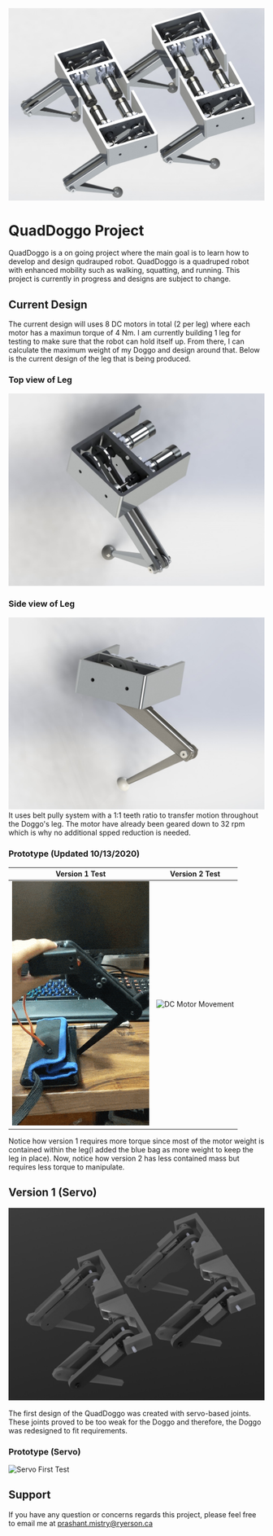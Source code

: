 ![Doggo](https://github.com/shant1235/QuadDoggo/blob/main/photos/version2.JPG)
# QuadDoggo Project
 
 QuadDoggo is a on going project where the main goal is to learn how to develop and design qudrauped robot. QuadDoggo is a quadruped robot with enhanced mobility such as walking,
 squatting, and running. This project is currently in progress and designs are subject to change.
 
## Current Design 

The current design will uses 8 DC motors in total (2 per leg) where each motor has a maximun torque of 4 Nm. I am currently building 1 leg for testing to make sure that the robot can hold itself up. From there, I can calculate the maximum weight of my Doggo and design around that. Below is the current design of the leg that is being produced. 

### Top view of Leg
![LegTop](https://github.com/shant1235/QuadDoggo/blob/main/photos/topViewLeg.JPG)

### Side view of Leg
![Leg](https://github.com/shant1235/QuadDoggo/blob/main/photos/sideViewLeg.JPG)
It uses belt pully system with a 1:1 teeth ratio to transfer motion throughout the Doggo's leg. The motor have already been geared down to 32 rpm which is why no additional spped reduction is needed.


### Prototype (Updated 10/13/2020)

Version 1 Test | Version 2 Test
:-------------:|:--------------:
![Servo Movement](https://github.com/shant1235/QuadDoggo/blob/main/photos/ServoTest.gif)  | ![DC Motor Movement](https://github.com/shant1235/QuadDoggo/blob/main/photos/V2Test.gif)

Notice how version 1 requires more torque since most of the motor weight is contained within the leg(I added the blue bag as more weight to keep the leg in place).
Now, notice how version 2 has less contained mass but requires less torque to manipulate. 

## Version 1 (Servo)

![Servo](https://github.com/shant1235/QuadDoggo/blob/main/photos/version1.JPG)

The first design of the QuadDoggo was created with servo-based joints. These joints proved to be too weak for the Doggo and therefore, the Doggo was redesigned to fit requirements. 

### Prototype (Servo)

![Servo First Test](https://github.com/shant1235/QuadDoggo/blob/main/photos/ServoMovingTest.gif)


## Support
If you have any question or concerns regards this project, please feel free to email me at prashant.mistry@ryerson.ca

